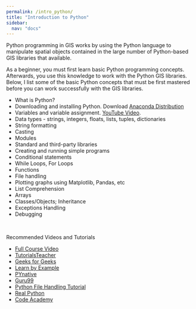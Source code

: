 ```yaml
---
permalink: /intro_python/
title: "Introduction to Python"
sidebar:
  nav: "docs" 
---
```



Python programming in GIS works by using the Python language to manipulate spatial objects contained in the large number of Python-based GIS libraries that available. 

As a beginner, you must first learn basic Python programming concepts.  Afterwards, you use this knowledge to work with the Python GIS libraries.  Below, I list some of the basic Python concepts that must be first mastered before you can work successfully with the GIS libraries.  

<ul>
<li> What is Python? </li>
<li> Downloading and installing Python. Download <a href = "https://www.anaconda.com/products/individual">Anaconda Distribution</a> </li>
<li> Variables and variable assignment.   <a href = "https://www.youtube.com/watch?v=yj3Uopm6XvY"> YouTube Video</a>.</li>
<li> Data types - strings, integers, floats, lists, tuples, dictionaries </li>
<li> String formatting </li>
<li> Casting </li>
<li> Modules </li>
<li> Standard and third-party libraries  </li>
<li> Creating and running simple programs </li>
<li>	Conditional statements </li>
<li>  While Loops, For Loops  </li>
<li>  Functions  </li>
<li>  File handling  </li>
<li>  Plotting graphs using Matplotlib, Pandas, etc  </li>
<li>  List Comprehension  </li>
<li>	Arrays  </li>
<li>	Classes/Objects;  Inheritance </li>
<li>  Exceptions Handling </li>
<li>  Debugging  </li>
</ul>
<br/>
 
Recommended Videos and Tutorials   
<ul> 
  <li> <a href = "https://www.youtube.com/watch?v=yE9v9rt6ziw">Full Course Video </a> </li>  
  <li> <a href = "https://www.tutorialsteacher.com/python/python-editors">TutorialsTeacher </a> </li>
  <li> <a href = "https://guides.github.com/features/pages/">Geeks for Geeks </a> </li>
  <li>  <a href ="https://www.learnbyexample.org/python-if-else-elif-statement/">Learn by Example </a>  </li>
  <li>  <a href = "https://pynative.com/python-if-else-and-for-loop-exercise-with-solutions/">PYnative  </a> </li>
  <li>	<a href = "https://www.guru99.com/reading-and-writing-files-in-python.html">Guru99 </a>  </li>
  <li>  <a href = "https://www.softwaretestinghelp.com/python/python-file-reading-writing/">Python File Handling Tutorial </a>  
  <li>  <a href = "https://realpython.com/inheritance-composition-python/">Real Python </a>  </li>
 <li> <a href = "https://www.codecademy.com/learn/learn-python-3/modules/learn-python3-classes/cheatsheet">Code Academy </a>       </li>
</ul>



